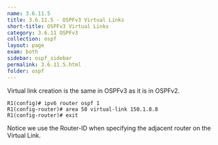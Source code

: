 ```yaml
---
name: 3.6.11.5
title: 3.6.11.5 - OSPFv3 Virtual Links
short-title: OSPFv3 Virtual Links
category: 3.6.11 OSPFv3
collection: ospf
layout: page
exam: both
sidebar: ospf_sidebar
permalink: 3.6.11.5.html
folder: ospf
---
```

Virtual link creation is the same in OSPFv3 as it is in OSPFv2.
```
R1(config)# ipv6 router ospf 1
R1(config-router)# area 58 virtual-link 150.1.8.8
R1(config-router)# exit
```
Notice we use the Router-ID when specifying the adjacent router on the Virtual Link.
